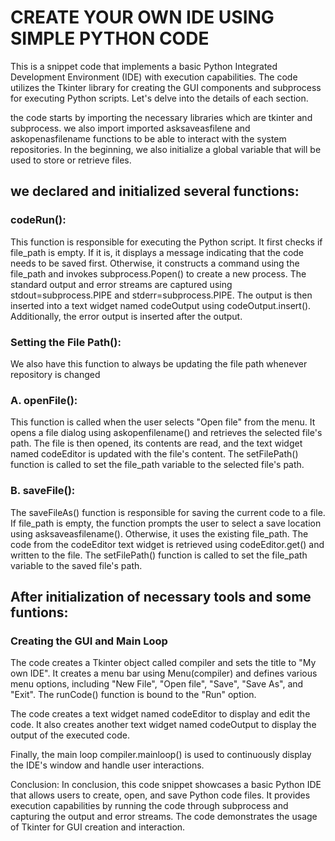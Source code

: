 # CREATE YOUR OWN IDE USING SIMPLE PYTHON CODE

This is a snippet code that implements a basic Python Integrated Development Environment (IDE) with execution capabilities. The code utilizes the Tkinter library for creating the GUI components and subprocess for executing Python scripts. Let's delve into the details of each section.

the code starts by importing the necessary libraries which are tkinter and subprocess.
we also import imported asksaveasfilene and askopenasfilename functions to be able to interact with the system repositories.
In the beginning, we also initialize a global variable that will be used to store or retrieve files.

## we declared and initialized several functions:

### codeRun():
This function is responsible for executing the Python script. It first checks if file_path is empty. If it is, it displays a message indicating that the code needs to be saved first. Otherwise, it constructs a command using the file_path and invokes subprocess.Popen() to create a new process. The standard output and error streams are captured using stdout=subprocess.PIPE and stderr=subprocess.PIPE. The output is then inserted into a text widget named codeOutput using codeOutput.insert(). Additionally, the error output is inserted after the output.

### Setting the File Path():
We also have this function to always be updating the file path whenever repository is changed

### A. openFile():
This function is called when the user selects "Open file" from the menu. It opens a file dialog using askopenfilename() and retrieves the selected file's path. The file is then opened, its contents are read, and the text widget named codeEditor is updated with the file's content. The setFilePath() function is called to set the file_path variable to the selected file's path.

### B. saveFile():
The saveFileAs() function is responsible for saving the current code to a file. If file_path is empty, the function prompts the user to select a save location using asksaveasfilename(). Otherwise, it uses the existing file_path. The code from the codeEditor text widget is retrieved using codeEditor.get() and written to the file. The setFilePath() function is called to set the file_path variable to the saved file's path.

## After initialization of necessary tools and some funtions:

### Creating the GUI and Main Loop

The code creates a Tkinter object called compiler and sets the title to "My own IDE". It creates a menu bar using Menu(compiler) and defines various menu options, including "New File", "Open file", "Save", "Save As", and "Exit". The runCode() function is bound to the "Run" option.

The code creates a text widget named codeEditor to display and edit the code. It also creates another text widget named codeOutput to display the output of the executed code.

Finally, the main loop compiler.mainloop() is used to continuously display the IDE's window and handle user interactions.

Conclusion:
In conclusion, this code snippet showcases a basic Python IDE that allows users to create, open, and save Python code files. It provides execution capabilities by running the code through subprocess and capturing the output and error streams. The code demonstrates the usage of Tkinter for GUI creation and interaction.
